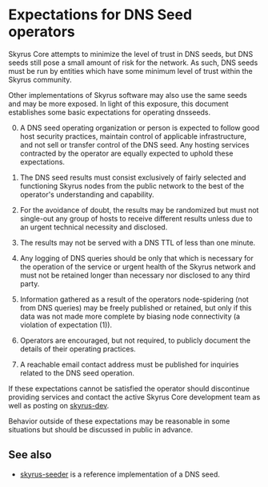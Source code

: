 Expectations for DNS Seed operators
====================================

Skyrus Core attempts to minimize the level of trust in DNS seeds,
but DNS seeds still pose a small amount of risk for the network.
As such, DNS seeds must be run by entities which have some minimum
level of trust within the Skyrus community.

Other implementations of Skyrus software may also use the same
seeds and may be more exposed. In light of this exposure, this
document establishes some basic expectations for operating dnsseeds.

0. A DNS seed operating organization or person is expected to follow good
host security practices, maintain control of applicable infrastructure,
and not sell or transfer control of the DNS seed. Any hosting services
contracted by the operator are equally expected to uphold these expectations.

1. The DNS seed results must consist exclusively of fairly selected and
functioning Skyrus nodes from the public network to the best of the
operator's understanding and capability.

2. For the avoidance of doubt, the results may be randomized but must not
single-out any group of hosts to receive different results unless due to an
urgent technical necessity and disclosed.

3. The results may not be served with a DNS TTL of less than one minute.

4. Any logging of DNS queries should be only that which is necessary
for the operation of the service or urgent health of the Skyrus
network and must not be retained longer than necessary nor disclosed
to any third party.

5. Information gathered as a result of the operators node-spidering
(not from DNS queries) may be freely published or retained, but only
if this data was not made more complete by biasing node connectivity
(a violation of expectation (1)).

6. Operators are encouraged, but not required, to publicly document the
details of their operating practices.

7. A reachable email contact address must be published for inquiries
related to the DNS seed operation.

If these expectations cannot be satisfied the operator should
discontinue providing services and contact the active Skyrus
Core development team as well as posting on
[skyrus-dev](https://lists.linuxfoundation.org/mailman/listinfo/skyrus-dev).

Behavior outside of these expectations may be reasonable in some
situations but should be discussed in public in advance.

See also
----------
- [skyrus-seeder](https://github.com/sipa/skyrus-seeder) is a reference implementation of a DNS seed.
